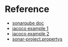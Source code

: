 # Reference
- [sonarqube doc](https://docs.sonarqube.org/latest/analyzing-source-code/test-coverage/java-test-coverage/)
- [jacoco example 1](https://www.lambdatest.com/blog/reporting-code-coverage-using-maven-and-jacoco-plugin/)
- [jacoco example 2](https://mkyong.com/maven/maven-jacoco-code-coverage-example/)
- [sonar-project.propertys](https://github.com/marekchowaniok/jacoco-maven-example/blob/master/sonar-project.properties)